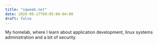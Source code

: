 ```yaml
---
title: "sqweeb.net"
date: 2020-09-17T09:05:04-04:00
draft: false
---
```


My homelab, where I learn about application development, linux systems administration and a bit of security.
